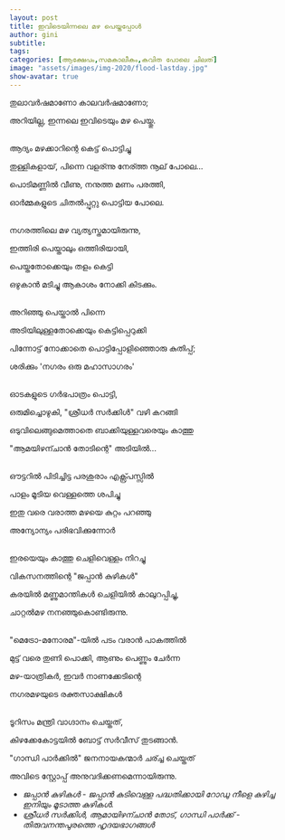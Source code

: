 ```yaml
---
layout: post
title: ഇവിടെയിന്നലെ മഴ പെയ്തപ്പോള്‍
author: gini
subtitle: 
tags: 
categories: [ആക്ഷേപം,സമകാലീകം,കവിത പോലെ ചിലത്]
image: "assets/images/img-2020/flood-lastday.jpg"
show-avatar: true
---
```

തുലാവര്‍ഷമാണോ കാലവര്‍ഷമാണോ;

അറിയില്ല, ഇന്നലെ ഇവിടെയും മഴ പെയ്തു.

<br>
ആദ്യം മഴക്കാറിന്റെ കെട്ട് പൊട്ടിച്ചു

തുള്ളികളായ്, പിന്നെ വളര്ന്നു നേര്ത്ത നൂല് പോലെ...

പൊടിമണ്ണില്‍ വീണു, നനുത്ത മണം പരത്തി,

ഓര്‍മ്മകളുടെ ചിതല്‍പ്പുറ്റു പൊട്ടിയ പോലെ.

<br>
നഗരത്തിലെ മഴ വ്യത്യസ്തമായിരുന്നു,

ഇത്തിരി പെയ്താലും ഒത്തിരിയായി,

പെയ്തതോക്കെയും തളം കെട്ടി

ഒഴുകാന്‍ മടിച്ചു ആകാശം നോക്കി കിടക്കും.


<br>
അറിഞ്ഞു പെയ്താല്‍ പിന്നെ

അടിയിലുള്ളതോക്കെയും കെട്ടിപ്പെറുക്കി

പിന്നോട്ട് നോക്കാതെ പൊട്ടിപ്പോളിഞ്ഞൊരു കുതിപ്പ്;

ശരിക്കും 'നഗരം ഒരു മഹാസാഗരം'

<br>
ഓടകളുടെ ഗര്‍ഭപാത്രം പൊട്ടി,

ഒരുമിച്ചൊഴുകി, "ശ്രീധര്‍ സര്‍ക്കിള്‍" വഴി കറങ്ങി

ഒടുവിലെങ്ങുമെത്താതെ ബാക്കിയുള്ളവരെയും കാത്തു

"ആമയിഴന്ചാന്‍ തോടിന്റെ" അടിയില്‍...

<br>
ഔട്ടറില്‍ പിടിച്ചിട്ട പരശുരാം എക്സ്പ്രസ്സില്‍

പാളം മൂടിയ വെള്ളത്തെ ശപിച്ചു

ഇതു വരെ വരാത്ത മഴയെ കുറ്റം പറഞ്ഞു

അന്യോന്യം പരിഭവിക്കുന്നോര്‍

<br>
ഇരയെയും കാത്തു ചെളിവെള്ളം നിറച്ചു

വികസനത്തിന്റെ "ജപ്പാന്‍ കുഴികള്‍"

കരയില്‍ മണ്ണുമാന്തികള്‍ ചെളിയില്‍ കാലുറപ്പിച്ചു,

ചാറ്റല്‍മഴ നനഞ്ഞുകൊണ്ടിരുന്നു.

<br>
"മെട്രോ-മനോരമ"-യില്‍ പടം വരാന്‍ പാകത്തില്‍

മുട്ട് വരെ തുണി പൊക്കി, ആണും പെണ്ണും ചേര്‍ന്ന

മഴ-യാത്രികര്‍, ഇവര്‍ നാണക്കേടിന്റെ

നഗരമഴയുടെ രക്തസാക്ഷികള്‍

<br>
ടൂറിസം മന്ത്രി വാഗ്ദാനം ചെയ്തത്,

കിഴക്കേകോട്ടയില്‍ ബോട്ട് സര്‍വീസ് തുടങ്ങാന്‍.

"ഗാന്ധി പാര്‍ക്കില്‍" ജനനായകന്മാര്‍ ചര്ച്ച ചെയ്തത്

അവിടെ സ്റ്റോപ്പ്‌ അനുവദിക്കണമെന്നായിരുന്നു.

- *ജപ്പാന്‍ കുഴികള്‍ - ജപ്പാന്‍ കുടിവെള്ള പദ്ധതിക്കായി റോഡു നീളെ കുഴിച്ച ഇനിയും മൂടാത്ത കുഴികള്‍.*
- *ശ്രീധര്‍ സര്‍ക്കിള്‍, ആമായിഴന്ചാന്‍ തോട്, ഗാന്ധി പാര്‍ക്ക് - തിരുവനന്തപുരത്തെ ഹൃദയഭാഗങ്ങള്‍*